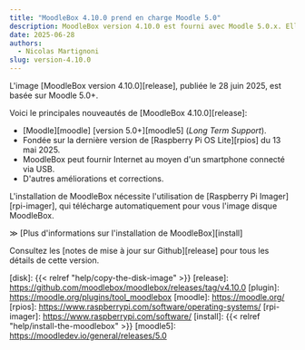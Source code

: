 ```yaml
---
title: "MoodleBox 4.10.0 prend en charge Moodle 5.0"
description: MoodleBox version 4.10.0 est fourni avec Moodle 5.0.x. Elle permet de fournir Internet au moyen d'un smartphone connecté via USB.
date: 2025-06-28
authors:
  - Nicolas Martignoni
slug: version-4.10.0
---
```

L'image [MoodleBox version 4.10.0][release], publiée le 28 juin 2025, est basée sur Moodle 5.0+.

Voici le principales nouveautés de [MoodleBox 4.10.0][release]:
- [Moodle][moodle] [version 5.0+][moodle5] (_Long Term Support_).
- Fondée sur la dernière version de [Raspberry Pi OS Lite][rpios] du 13 mai 2025.
- MoodleBox peut fournir Internet au moyen d'un smartphone connecté via USB.
- D'autres améliorations et corrections.

L'installation de MoodleBox nécessite l'utilisation de [Raspberry Pi Imager][rpi-imager], qui télécharge automatiquement pour vous l'image disque MoodleBox.

&Gt; [Plus d'informations sur l'installation de MoodleBox][install]

Consultez les [notes de mise à jour sur Github][release] pour tous les détails de cette version.

[disk]: {{< relref "help/copy-the-disk-image" >}}
[release]: https://github.com/moodlebox/moodlebox/releases/tag/v4.10.0
[plugin]: https://moodle.org/plugins/tool_moodlebox
[moodle]: https://moodle.org/
[rpios]: https://www.raspberrypi.com/software/operating-systems/
[rpi-imager]: https://www.raspberrypi.com/software/
[install]: {{< relref "help/install-the-moodlebox" >}}
[moodle5]: https://moodledev.io/general/releases/5.0
